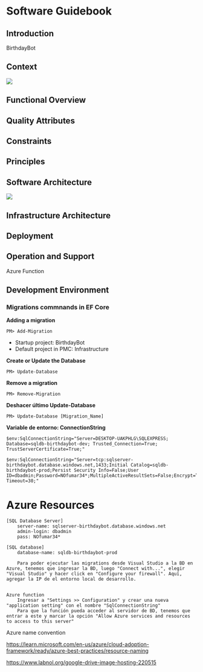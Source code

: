 # Software Guidebook

## Introduction

BirthdayBot

## Context

![](https://lh4.googleusercontent.com/xJRYRj0FDfaO3PqwTBxpuMqeCLuBp66HZkB2J6YB-TBmKUbptAy6_B_hu1A0TfDXUz4=w2400)

## Functional Overview

## Quality Attributes

## Constraints

## Principles

## Software Architecture

![](https://lh6.googleusercontent.com/xhQmeNMIbQD2XSbiuNhTN-gnfB84PiLjm8KGQZLelabX9Y4DeLd8AR2O6t9pNemeWLA=w2400)

## Infrastructure Architecture

## Deployment

## Operation and Support

Azure Function



## Development Environment

### Migrations commnands in EF Core

**Adding a migration**

```
PM> Add-Migration
```

- Startup project: BirthdayBot
- Default project in PMC: Infrastructure

**Create or Update the Database**

```
PM> Update-Database
```

**Remove a migration**

```
PM> Remove-Migration
```

**Deshacer último Update-Database**

```
PM> Update-Database [Migration_Name]
```

**Variable de entorno: ConnectionString**
```
$env:SqlConnectionString="Server=DESKTOP-UAKPHLG\SQLEXPRESS; Database=sqldb-birthdaybot-dev; Trusted_Connection=True; TrustServerCertificate=True;"
```

```
$env:SqlConnectionString="Server=tcp:sqlserver-birthdaybot.database.windows.net,1433;Initial Catalog=sqldb-birthdaybot-prod;Persist Security Info=False;User ID=dbadmin;Password=NOfumar34*;MultipleActiveResultSets=False;Encrypt=True;TrustServerCertificate=False;Connection Timeout=30;"	
```




# Azure Resources
	[SQL Database Server]
		server-name: sqlserver-birthdaybot.database.windows.net
		admin-login: dbadmin
		pass: NOfumar34*

	[SQL database]
		database-name: sqldb-birthdaybot-prod
		
		Para poder ejecutar las migrations desde Visual Studio a la BD en Azure, tenemos que ingresar la BD, luego "Connect with...", elegir "Visual Studio" y hacer click en "Configure your firewall". Aquí, agregar la IP de el entorno local de desarrollo.
		
	
	Azure function
		Ingresar a "Settings >> Configuration" y crear una nueva "application setting" con el nombre "SqlConnectionString"
		Para que la función pueda acceder al servidor de BD, tenemos que entrar a este y marcar la opción "Allow Azure services and resources to access to this server"
		
	
		
	
















Azure name convention

https://learn.microsoft.com/en-us/azure/cloud-adoption-framework/ready/azure-best-practices/resource-naming



https://www.labnol.org/google-drive-image-hosting-220515
